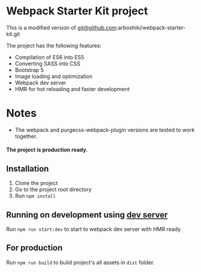 # Webpack Starter Kit project

This is a modified version of git@github.com:arboshiki/webpack-starter-kit.git

The project has the following features:

- Compilation of ES6 into ES5
- Converting SASS into CSS
- Bootstrap 5
- Image loading and optimization
- Webpack dev server
- HMR for hot reloading and faster development

# Notes

- The webpack and purgecss-webpack-plugin versions are tested to work together.

#### The project is production ready.

## Installation

1. Clone the project
2. Go to the project root directory
3. Run `npm install`

## Running on development using [dev server](https://github.com/webpack/webpack-dev-server)

Run `npm run start:dev` to start to webpack dev server with HMR ready

## For production

Run `npm run build` to build project's all assets in `dist` folder.
